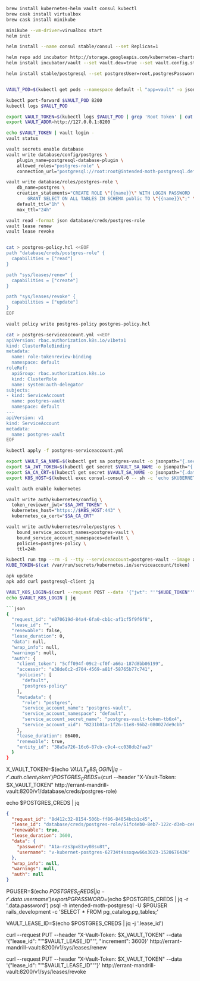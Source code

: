 ```sh
brew install kubernetes-helm vault consul kubectl
brew cask install virtualbox
brew cask install minikube

minikube --vm-driver=virualbox start
helm init

helm install --name consul stable/consul --set Replicas=1

helm repo add incubator http://storage.googleapis.com/kubernetes-charts-incubator
helm install incubator/vault --set vault.dev=true --set vault.config.storage.consul.address="consul-consul:8500",vault.config.storage.consul.path="vault"

helm install stable/postgresql --set postgresUser=root,postgresPassword=root,postgresDatabase=rails_development


VAULT_POD=$(kubectl get pods --namespace default -l "app=vault" -o jsonpath="{.items[0].metadata.name}")

kubectl port-forward $VAULT_POD 8200
kubectl logs $VAULT_POD

export VAULT_TOKEN=$(kubectl logs $VAULT_POD | grep 'Root Token' | cut -d' ' -f3)
export VAULT_ADDR=http://127.0.0.1:8200

echo $VAULT_TOKEN | vault login -
vault status

vault secrets enable database
vault write database/config/postgres \
    plugin_name=postgresql-database-plugin \
    allowed_roles="postgres-role" \
    connection_url="postgresql://root:root@intended-moth-postgresql.default.svc.cluster.local:5432/rails_development?sslmode=disable"

vault write database/roles/postgres-role \
    db_name=postgres \
    creation_statements="CREATE ROLE \"{{name}}\" WITH LOGIN PASSWORD '{{password}}' VALID UNTIL '{{expiration}}'; \
        GRANT SELECT ON ALL TABLES IN SCHEMA public TO \"{{name}}\";" \
    default_ttl="1h" \
    max_ttl="24h"

vault read -format json database/creds/postgres-role
vault lease renew
vault lease revoke


cat > postgres-policy.hcl <<EOF
path "database/creds/postgres-role" {
  capabilities = ["read"]
}

path "sys/leases/renew" {
  capabilities = ["create"]
}

path "sys/leases/revoke" {
  capabilities = ["update"]
}
EOF

vault policy write postgres-policy postgres-policy.hcl

cat > postgres-serviceaccount.yml <<EOF
apiVersion: rbac.authorization.k8s.io/v1beta1
kind: ClusterRoleBinding
metadata:
  name: role-tokenreview-binding
  namespace: default
roleRef:
  apiGroup: rbac.authorization.k8s.io
  kind: ClusterRole
  name: system:auth-delegator
subjects:
- kind: ServiceAccount
  name: postgres-vault
  namespace: default
---
apiVersion: v1
kind: ServiceAccount
metadata:
  name: postgres-vault
EOF

kubectl apply -f postgres-serviceaccount.yml

export VAULT_SA_NAME=$(kubectl get sa postgres-vault -o jsonpath="{.secrets[*]['name']}")
export SA_JWT_TOKEN=$(kubectl get secret $VAULT_SA_NAME -o jsonpath="{.data.token}" | base64 --decode; echo)
export SA_CA_CRT=$(kubectl get secret $VAULT_SA_NAME -o jsonpath="{.data['ca\.crt']}" | base64 --decode; echo)
export K8S_HOST=$(kubectl exec consul-consul-0 -- sh -c 'echo $KUBERNETES_SERVICE_HOST')

vault auth enable kubernetes

vault write auth/kubernetes/config \
  token_reviewer_jwt="$SA_JWT_TOKEN" \
  kubernetes_host="https://$K8S_HOST:443" \
  kubernetes_ca_cert="$SA_CA_CRT"

vault write auth/kubernetes/role/postgres \
    bound_service_account_names=postgres-vault \
    bound_service_account_namespaces=default \
    policies=postgres-policy \
    ttl=24h

kubectl run tmp --rm -i --tty --serviceaccount=postgres-vault --image alpine
KUBE_TOKEN=$(cat /var/run/secrets/kubernetes.io/serviceaccount/token)

apk update
apk add curl postgresql-client jq

VAULT_K8S_LOGIN=$(curl --request POST --data '{"jwt": "'"$KUBE_TOKEN"'", "role": "postgres"}' http://errant-mandrill-vault:8200/v1/auth/kubernetes/login)
echo $VAULT_K8S_LOGIN | jq

```json
{
  "request_id": "e870619d-84a4-6fa0-cb1c-af1cf5f9f6f8",
  "lease_id": "",
  "renewable": false,
  "lease_duration": 0,
  "data": null,
  "wrap_info": null,
  "warnings": null,
  "auth": {
    "client_token": "5cff094f-09c2-cf0f-a66a-187d8bb06199",
    "accessor": "e38de6c2-d704-4569-a81f-58765b77c741",
    "policies": [
      "default",
      "postgres-policy"
    ],
    "metadata": {
      "role": "postgres",
      "service_account_name": "postgres-vault",
      "service_account_namespace": "default",
      "service_account_secret_name": "postgres-vault-token-tb6x4",
      "service_account_uid": "8231b01a-1f26-11e8-96b2-080027de9cbb"
    },
    "lease_duration": 86400,
    "renewable": true,
    "entity_id": "38a5a726-16c6-87cb-c9c4-cc038db2faa3"
  }
}
```

X_VAULT_TOKEN=$(echo $VAULT_K8S_LOGIN | jq -r '.auth.client_token')
POSTGRES_CREDS=$(curl --header "X-Vault-Token: $X_VAULT_TOKEN" http://errant-mandrill-vault:8200/v1/database/creds/postgres-role)

echo $POSTGRES_CREDS | jq

```json
{
  "request_id": "8d412c32-8154-506b-ff86-84054bcb1c45",
  "lease_id": "database/creds/postgres-role/51fc4eb0-8eb7-122c-d3eb-ce68b18bad35",
  "renewable": true,
  "lease_duration": 3600,
  "data": {
    "password": "A1a-rzs3px81vy08su8t",
    "username": "v-kubernet-postgres-62734t4ssxqww66s3023-1520676436"
  },
  "wrap_info": null,
  "warnings": null,
  "auth": null
}
```

PGUSER=$(echo $POSTGRES_CREDS | jq -r '.data.username')
export PGPASSWORD=$(echo $POSTGRES_CREDS | jq -r '.data.password')
psql -h intended-moth-postgresql -U $PGUSER rails_development -c 'SELECT * FROM pg_catalog.pg_tables;'

VAULT_LEASE_ID=$(echo $POSTGRES_CREDS | jq -j '.lease_id')

curl --request PUT --header "X-Vault-Token: $X_VAULT_TOKEN" --data '{"lease_id": "'"$VAULT_LEASE_ID"'", "increment": 3600}' http://errant-mandrill-vault:8200/v1/sys/leases/renew

curl --request PUT --header "X-Vault-Token: $X_VAULT_TOKEN" --data '{"lease_id": "'"$VAULT_LEASE_ID"'"}' http://errant-mandrill-vault:8200/v1/sys/leases/revoke
```
